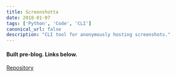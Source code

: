 ```yaml
---
title: Screenshotta
date: 2018-01-07
tags: ['Python', 'Code', 'CLI']
canonical_url: false
description: "CLI tool for anonymously hosting screenshots."
---
```

#### Built pre-blog. Links below.

[Repository](https://github.com/delafields/CLI/tree/master/Screenshotta)
